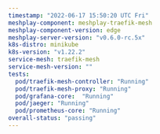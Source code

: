 ```yaml
---
timestamp: "2022-06-17 15:50:20 UTC Fri"
meshplay-component: meshplay-traefik-mesh
meshplay-component-version: edge
meshplay-server-version: "v0.6.0-rc.5x"
k8s-distro: minikube
k8s-version: "v1.22.2"
service-mesh: traefik-mesh
service-mesh-version: ""
tests:
  pod/traefik-mesh-controller: "Running"
  pod/traefik-mesh-proxy: "Running"
  pod/grafana-core:  "Running"
  pod/jaeger: "Running"
  pod/prometheus-core: "Running" 
overall-status: "passing"
---
```

